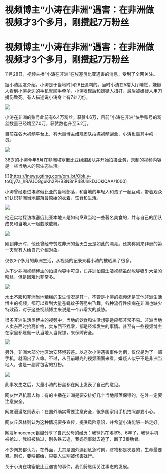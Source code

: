 # 视频博主“小涛在非洲”遇害：在非洲做视频才3个多月，刚攒起7万粉丝

# 视频博主“小涛在非洲”遇害：在非洲做视频才3个多月，刚攒起7万粉丝

11月28日，视频主播“小涛在非洲”在埃塞俄比亚遇害的消息，受到了全网关注。

据小涛朋友介绍，小涛是于当地时间26日遇刺的。当时小涛在5楼大厅睡觉，嫌疑人看到小涛身边的手机就顺手牵羊，小涛发现后和嫌疑人扭打，最后被嫌疑人用刀捅伤致死。有人描述说小涛身上有7处刀伤。

![](https://inews.gtimg.com/om_bt/OMLG4vaKhu0Sagn2bjNpPt_rOQmDP4jTVcXdyfpMeJuaMAA/1000)

小涛在非洲的账号此前有6.4万粉丝，获赞4.6万，目前“小涛在非洲”快手账号的粉丝数量已经增至7.0万，获赞数也升至5.2万。

目前在各大视频平台上，有大量博主组建团队拍摄视频创业，小涛也是其中的一员。

![](https://inews.gtimg.com/om_bt/OysoH4-tSJmJK0CHVaGvv_buXDL1hQhXsDla5tVnjvdlUAA/1000)

38岁的小涛今年8月在非洲埃塞俄比亚组建团队并开始拍摄业务，录制的视频内容是一些当地人的原生态生活。

![](https://inews.gtimg.com/om_bt/Obb_y-
toQjy7a_hRAUOGguKh2PHB8N8nP48UlnkDJOklQAA/1000)

小涛曾经走进埃塞俄比亚的当地部落，和当地的年轻人和孩子一起互动，带着观众们认识非洲当地部落最原始的衣着，饮食和生活。

![](https://inews.gtimg.com/om_bt/OJkVxd5-sMkMYKau_3fUc0MJO03IbHGz2Wvm3Y3ANO_PUAA/1000)

他还实地探访埃塞俄比亚本地人是如何烹煮当地一些著名美食的，并与自己的团队成员和当地人一起载歌载舞。

![](https://inews.gtimg.com/om_bt/O9MeBIAbZBrvEofo8X-Okgv8ETec1GkPk5hDQNp954l8wAA/1000)

刚到非洲时，他还曾经夸赞过非洲的蓝天白云是如此的漂亮。还笑称刚来非洲的第一天就有人给自己介绍对象。

仅仅3个多月的非洲生活，从视频的记录来看小涛的被晒黑了很多。

从不少非洲视频博主的拍摄内容中可见，在非洲拍摄生活视频虽然能够吸引大量的粉丝，但是困难也非常多。

![](https://inews.gtimg.com/om_bt/OKnBXy4iqnIPBSxZeEgKkDGjHXltp25LeBqvCfHC-5AFMAA/1000)

水土不服和非洲当地糟糕的卫生情况是其一，不管是小涛的视频还是其他非洲生活博主的视频，都可以看到大量苍蝇蚊子等昆虫飞舞，各种流行性疾病在非洲也缺少特效药，对于这些视频博主来说是一个非常大的威胁。

很多非洲生活类博主的视频中，当地的饮食和生活想要适应都非常不易。非洲当地人卖东西时抬高价格，卖东西不找零，都是经常发生的事情。甚至有一些视频博主在家里都雇佣一队当地人当保镖，来保障安全。

![](https://inews.gtimg.com/om_bt/O2Nriu7EiomUG3SThgyfDbh2M8Xd9wU1JVrURtyHBlyBoAA/1000)

另外，非洲大部分地区治安环境较差。以这次小涛遇害事件为例，仅仅是为了一部手机，就闹出了人命。不过，从目前曝光的视频画面来看，嫌疑人似乎不是非洲当地人，也是一副背包客的打扮。

![](https://inews.gtimg.com/om_bt/OBgBjpZuzZhVs5cQPRU-6ICKWspN8IyFtzVGBSdid2b1EAA/1000)

此事发生之后，大量小涛的粉丝都在网上发表了自己的意见。

网友世界机器人称：有的主播在非洲是要安排好几个当地部落保镖的，在外一定要注意安全。

网友漫漫悠则表示：在国外确实需要注意安全，很多国家用手机拍照都要小心。

网友丘风林则认为这种情况要多宣传，提供风险意识，并希望小涛能够一路走好。

网友Innocence银阁分享了自己父母的经历：我爸妈在埃塞5、6年了，我爸手机被抢过，我妈被偷过，别头铁去追，我妈同事就去追了，断了3根肋骨。

不少网友都认为，在外面，尤其是国外遇到危急时刻，财物都是次要的，生命最要紧。别杠，要啥都给，只要人生别被伤害就行。

关于小涛在埃塞俄比亚遇害的事件，我们将继续关注事态的发展。

